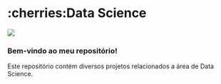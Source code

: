 
<h1 align="left">:cherries:Data Science</h1>

<img src="https://img.shields.io/static/v1?label=DataScience&message=Portugues&color=e07a5f&style=for-the-badge&logo=GitHub">

### Bem-vindo ao meu repositório!

Este repositório contém diversos projetos relacionados a área de Data Science.
